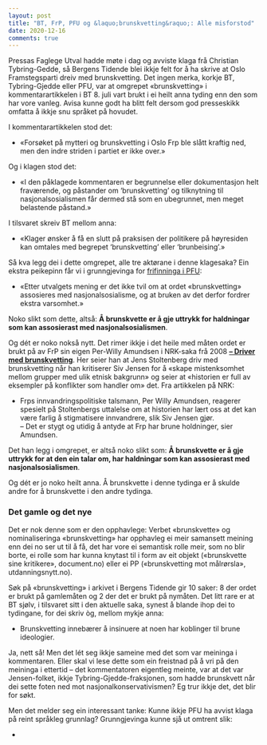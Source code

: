 ```yaml
---
layout: post
title: "BT, FrP, PFU og &laquo;brunskvetting&raquo;: Alle misforstod"
date: 2020-12-16
comments: true
---
```

<style>
  ol {
  margin-left: 0;
  padding-left: 0;
}
ol li {
  display: block;
  margin-bottom: .4em;
  margin-left: 2em;
}
ol li::before {
  display: inline-block;
  content: "(" counter(item) ") ";
  counter-increment: item;
  width: 2em;
  margin-left: -2em;
}
figcaption {
    color: #333;
    text-align: center;
    font-family: Optima, Candara, Calibri, Arial, sans-serif;
    font-size: .8em;
  line-height: 1.2em;
}	
  .zoom:hover {
  -ms-transform: scale(3); /* IE 9 */
  -webkit-transform: scale(3); /* Safari 3-8 */
  transform: scale(2); 
  transform-origin: 100% 0%;
}
  .small {
  font-variant: small-caps;
}
</style>

<div class="ingress"><p>Pressas Faglege Utval hadde møte i dag og avviste klaga frå Christian Tybring-Gedde, så Bergens Tidende blei ikkje felt for å ha skrive at Oslo Framstegsparti dreiv med brunskvetting. Det ingen merka, korkje BT, Tybring-Gjedde eller PFU, var at omgrepet &laquo;brunskvetting&raquo; i kommentarartikkelen i BT 8. juli vart brukt i ei heilt anna tyding enn den som har vore vanleg. Avisa kunne godt ha blitt felt dersom god presseskikk omfatta å ikkje snu språket på hovudet.</p></div>
<p>I kommentarartikkelen stod det:
<ul><li>
«Forsøket på mytteri og brunskvetting i Oslo Frp ble slått kraftig ned, men den indre striden i partiet er ikke over.»</li></ul></p>
<p>Og i klagen stod det:
<ul><li>
«I den påklagede kommentaren er begrunnelse eller dokumentasjon helt fraværende, og påstander om ‘brunskvetting’ og tilknytning til nasjonalsosialismen får dermed stå som en ubegrunnet, men meget belastende påstand.»</li></ul>
</p>
<p>I tilsvaret skreiv BT mellom anna:
  <ul><li>&laquo;Klager ønsker å få en slutt på praksisen der politikere på høyresiden kan omtales med begrepet ‘brunskvetting’ eller ‘brunbeising’.&raquo;</li></ul>
  </p>
  <p>Så kva legg dei i dette omgrepet, alle tre aktørane i denne klagesaka? Ein ekstra peikepinn får vi i grunngjevinga for <a href="https://presse.no/pfu-sak/157-20/">frifinninga i PFU</a>:
  <ul><li>&laquo;Etter utvalgets mening er det ikke tvil om at ordet «brunskvetting» assosieres med nasjonalsosialisme, og at bruken av det derfor fordrer ekstra varsomhet.&raquo;
    </li></ul><p>Noko slikt som dette, altså: <b>Å brunskvette er å gje uttrykk for haldningar som kan assosierast med nasjonalsosialismen</b>.
  </p><p>Og dét er noko nokså nytt. Det rimer ikkje i det heile med måten ordet er brukt på av FrP sin eigen Per-Willy Amundsen i NRK-saka frå 2008 <a href="https://www.nrk.no/norge/--driver-med-brunskvetting-1.6213922"><b>– Driver med brunskvetting</b></a>. Her seier han at Jens Stoltenberg driv med brunskvetting når han kritiserer Siv Jensen for å  &laquo;skape mistenksomhet mellom grupper med ulik etnisk bakgrunn&raquo; og seier at &laquo;historien er full av eksempler på konflikter som handler om&raquo; det. Fra artikkelen på NRK:
  <ul><li>Frps innvandringspolitiske talsmann, Per Willy Amundsen, reagerer spesielt på Stoltenbergs uttalelse om at historien har lært oss at det kan være farlig å stigmatisere innvandrere, slik Siv Jensen gjør.<br/>
    – Det er stygt og utidig å antyde at Frp har brune holdninger, sier Amundsen.</li></ul>
  </p>
  <p>Det han legg i omgrepet, er altså noko slikt som: <b>Å brunskvette er å gje uttrykk for at den ein talar om, har haldningar som kan assosierast med nasjonalsosialismen</b>.
  </p><p>Og dét er jo noko heilt anna. Å brunskvette i denne tydinga er å skulde andre for å brunskvette i den andre tydinga.</p>
  <h3>Det gamle og det nye</h3
  <p>Det er nok denne som er den opphavlege: Verbet &laquo;brunskvette&raquo; og nominaliseringa &laquo;brunskvetting&raquo; har opphavleg ei meir samansett meining enn dei no ser ut til å få, det har vore ei semantisk rolle meir, som no blir borte, ei rolle som har kunna knytast til i form av eit objekt (&laquo;brunskvette sine kritikere&raquo;, document.no) eller ei PP (&laquo;brunskvetting mot målrørsla&raquo;, utdanningsnytt.no).
  </p><p>Søk på &laquo;brunskvetting&raquo; i arkivet i Bergens Tidende gir 10 saker: 8 der ordet er brukt på gamlemåten og 2 der det er brukt på nymåten. Det litt rare er at BT sjølv, i tilsvaret sitt i den aktuelle saka, synest å blande ihop dei to tydingane, for dei skriv òg, mellom mykje anna:<ul><li>Brunskvetting innebærer å insinuere at noen har koblinger til brune ideologier. </li></ul><p>
  Ja, nett så! Men det lét seg ikkje sameine med det som var meininga i kommentaren. Eller skal vi lese dette som ein freistnad på å vri på den meininga i ettertid – det  kommentatoren eigentleg meinte, var at det var Jensen-folket, ikkje Tybring-Gjedde-fraksjonen, som hadde brunskvett når dei sette foten ned mot nasjonalkonservativismen? Eg trur ikkje det, det blir for søkt.
  </p>
  <p>Men det melder seg ein interessant tanke: Kunne ikkje PFU ha avvist klaga på reint språkleg grunnlag? Grunngjevinga kunne sjå ut omtrent slik:<ul><li>
  
  </li></ul>
  </p>
